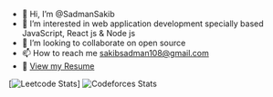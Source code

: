 - 👋 Hi, I’m @SadmanSakib
- 👀 I’m interested in web application development specially based JavaScript, React js & Node js
- 💞️ I’m looking to collaborate on open source
- 📫 How to reach me sakibsadman108@gmail.com
- 🔗 [View my Resume](https://docs.google.com/document/d/1gspN0Rkg3s1o0BbtptoTGjScnJ_d2dnPvOubF0Z9HMI/edit?usp=sharing)

<!-- LEETCODE_STATS_START -->

[![Leetcode Stats](https://leetcard.jacoblin.cool/Sadman95)]
![Codeforces Stats](https://codeforces-readme-stats.vercel.app/api/card?username=sad-man09)

<!-- LEETCODE_STATS_END -->

<!---
Sadman95/Sadman95 is a ✨ special ✨ repository because its `README.md` (this file) appears on your GitHub profile.
You can click the Preview link to take a look at your changes.
--->
